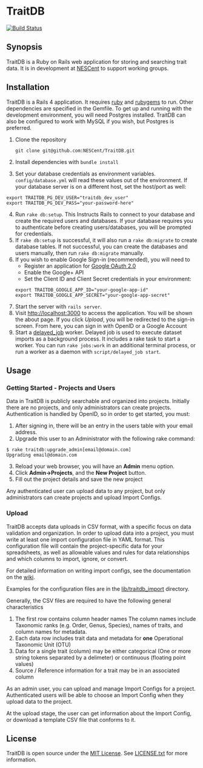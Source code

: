 TraitDB
=============
[![Build Status](https://travis-ci.org/NESCent/TraitDB.svg?branch=master)](https://travis-ci.org/NESCent/TraitDB)

## Synopsis

TraitDB is a Ruby on Rails web application for storing and searching trait data.  It is in development at [NESCent](http://nescent.org) to support working groups.

## Installation

TraitDB is a Rails 4 application.  It requires [ruby](http://ruby-lang.org) and [rubygems](http://rubygems.org) to run.  Other dependencies are specified in the Gemfile.  To get up and running with the development environment, you will need Postgres installed.  TraitDB can also be configured to work with MySQL if you wish, but Postgres is preferred.

1. Clone the repository

    ```
    git clone git@github.com:NESCent/TraitDB.git
    ```

2. Install dependencies with `bundle install`
3. Set your database credentials as environment variables.  `config/database.yml` will read these values out of the environment.  If your database server is on a different host, set the host/port as well:
```
export TRAITDB_PG_DEV_USER="traitdb_dev_user"
export TRAITDB_PG_DEV_PASS="your-password-here"
```
4. Run `rake db:setup`.  This Instructs Rails to connect to your database and create the required users and databases.  If your database requires you to authenticate before creating users/databases, you will be prompted for credentials.
5. If `rake db:setup` is successful, it will also run a `rake db:migrate` to create database tables.  If not successful, you can create the databases and users manually, then run `rake db:migrate` manually.
6. If you wish to enable Google Sign-in (recommended), you will need to
    - Register an application for [Google OAuth 2.0](https://developers.google.com/identity/protocols/OAuth2)
    - Enable the Google+ API
    - Set the Client ID and Client Secret credentials in your environment:
    ```
    export TRAITDB_GOOGLE_APP_ID="your-google-app-id"
    export TRAITDB_GOOGLE_APP_SECRET="your-google-app-secret"
    ```
7. Start the server with `rails server`.
8. Visit [http://localhost:3000](http://localhost:3000) to access the application.  You will be shown the about page.  If you click _Upload_, you will be redirected to the sign-in screen.  From here, you can sign in with OpenID or a Google Account
9. Start a [delayed_job](https://github.com/collectiveidea/delayed_job) worker.  Delayed job is used to execute dataset imports as a background process.  It includes a rake task to start a worker.  You can run `rake jobs:work` in an additional terminal process, or run a worker as a daemon with `script/delayed_job start`.

## Usage

### Getting Started - Projects and Users

Data in TraitDB is publicly searchable and organized into projects.  Initially there are no projects, and only administrators can create projects.  Authentication is handled by OpenID, so in order to get started, you must:

1. After signing in, there will be an entry in the users table with your email address.
2. Upgrade this user to an Administrator with the following rake command:
```
$ rake traitdb:upgrade_admin[email@domain.com]
Upgrading email@domain.com
```
3. Reload your web browser, you will have an __Admin__ menu option.
4. Click __Admin->Projects__, and the __New Project__ button.
5. Fill out the project details and save the new project

Any authenticated user can upload data to any project, but only administrators can create projects and upload Import Configs.

### Upload

TraitDB accepts data uploads in CSV format, with a specific focus on data validation and organization.  In order to upload data into a project, you must write at least one import configuration file in YAML format. This configuration file will contain the project-specific data for your spreadsheets, as well as allowable values and rules for data relationships and which columns to import, ignore, or convert.

For detailed information on writing import configs, see the documentation on the [wiki](../../wiki).

Examples for the configuration files are in the [lib/traitdb_import](lib/traitdb_import) directory.

Generally, the CSV files are required to have the following general characteristics

1. The first row contains column header names
    The column names include Taxonomic ranks (e.g. Order, Genus, Species), names of traits, and column names for metadata.
2. Each data row includes trait data and metadata for **one** Operational Taxonomic Unit (OTU)
3. Data for a single trait (column) may be either categorical (One or more string tokens separated by a delimeter) or continuous (floating point values)
4. Source / Reference information for a trait may be in an associated column

As an admin user, you can upload and manage Import Configs for a project.  Authenticated users will be able to choose an Import Config when they upload data to the project.

At the upload stage, the user can get information about the Import Config, or download a template CSV file that conforms to it.

## License

TraitDB is open source under the [MIT License](http://opensource.org/licenses/MIT).  See [LICENSE.txt](LICENSE.txt) for more information.
